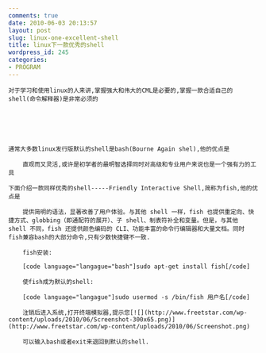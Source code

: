 ```yaml
---
comments: true
date: 2010-06-03 20:13:57
layout: post
slug: linux-one-excellent-shell
title: linux下一款优秀的shell
wordpress_id: 245
categories:
- PROGRAM
---
```



	对于学习和使用linux的人来讲,掌握强大和伟大的CML是必要的,掌握一款合适自己的shell(命令解释器)是非常必须的






	通常大多数linux发行版默认的shell是bash(Bourne Again shel),他的优点是





> 
	
> 
> 
		直观而又灵活,或许是初学者的最明智选择同时对高级和专业用户来说也是一个强有力的工具
	
> 
> 






	下面介绍一款同样优秀的shell-----Friendly Interactive Shell,简称为fish,他的优点是





> 
	
> 
> 
		提供简明的语法，显著改善了用户体验。与其他 shell 一样，fish 也提供重定向、快捷方式、globbing（即通配符的展开）、子 shell、制表符补全和变量。但是，与其他 shell 不同，fish 还提供颜色编码的 CLI、功能丰富的命令行编辑器和大量文档。同时fish兼容bash的大部分命令,只有少数快捷键不一致.
	
> 
> 





> 
	
> 
> 
		fish安装:
	
> 
> 
	
> 
> 
		[code language="langague="bash"]sudo apt-get install fish[/code]
	
> 
> 
	
> 
> 
		使fish成为默认的shell:
	
> 
> 
	
> 
> 
		[code language="langague"]sudo usermod -s /bin/fish 用户名[/code]
	
> 
> 
	
> 
> 
		注销后进入系统,打开终端模拟器,提示您[![](http://www.freetstar.com/wp-content/uploads/2010/06/Screenshot-300x65.png)](http://www.freetstar.com/wp-content/uploads/2010/06/Screenshot.png)
	
> 
> 
	
> 
> 
		 
	
> 
> 
	
> 
> 
		可以输入bash或者exit来退回到默认的shell.
	
> 
> 
	
> 
> 
		 
	
> 
> 
	
> 
> 
		 
	
> 
> 




